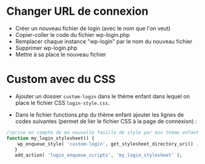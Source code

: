 # Changer URL de connexion

* Créer un nouveau fichier de login (avec le nom que l'on veut)
* Copier-coller le code du fichier wp-login.php
* Remplacer chaque instance "wp-login" par le nom du nouveau fichier
* Supprimer wp-login.php
* Mettre à sa place le nouveau fichier

# Custom avec du CSS

* Ajouter un dossier `custom-login` dans le thème enfant dans lequel on place le fichier CSS `login-style.css`.

* Dans le fichier functions.php du thème enfant ajouter les lignes de codes suivantes (permet de lier le fichier CSS à la page de connexion) :
```php
//prise en compte de ma nouvelle feuille de style par mon thème enfant
function my_login_stylesheet() {
	wp_enqueue_style( 'custom-login', get_stylesheet_directory_uri() . '/login/login-style.css' );
   }
   add_action( 'login_enqueue_scripts', 'my_login_stylesheet' );
```
